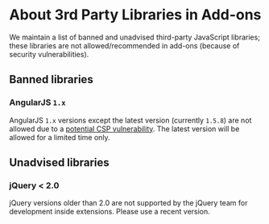 # About 3rd Party Libraries in Add-ons

We maintain a list of banned and unadvised third-party JavaScript libraries; these libraries are not allowed/recommended in add-ons (because of security vulnerabilities).

## Banned libraries

### AngularJS `1.x`

AngularJS `1.x` versions except the latest version (currently `1.5.8`) are not allowed due to a [potential CSP vulnerability](http://www.slideshare.net/x00mario/an-abusive-relationship-with-angularjs). The latest version will be allowed for a limited time only.

## Unadvised libraries

### jQuery < 2.0

jQuery versions older than 2.0 are not supported by the jQuery team for development inside extensions. Please use a recent version.

